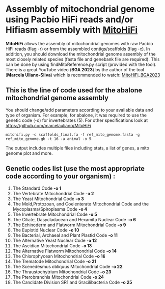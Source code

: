 # Assembly of mitochondrial genome using Pacbio HiFi reads and/or Hifiasm assembly with [MitoHiFi](https://github.com/marcelauliano/MitoHiFi)

**MitoHiFi** allows the assembly of mitochondrial genomes with raw Pacbio HiFi reads (flag -r) or from the assembled contigs/scaffolds (flag -c).
In addition, you should download the mitochondrial genome assembly of the most closely related species (fasta file and genebank file are required). This can be done by using findMitoReference.py script (provided with the tool). 
There is a great YouTube video (**BGA 2023**) by the author of the tool (**Marcela Uliano-Silva**) which is recommended to watch: 
[MitoHiFi_BGA2023](https://www.youtube.com/watch?v=1NWHC2zkRmg&t=1036s)

## This is the line of code used for the abalone mitochondrial genome assembly

You should change/add parameters according to your available data and type of organism. For example, for abalone, it was required to use the genetic code (-o) for invertebrates (5). 
For other specifications look at https://github.com/marcelauliano/MitoHiFi

```
mitohifi.py -c scaffolds_final.fa -f ref_mito_genome.fasta -g ref_mito_genome.gb -t 16 -a animal -o 5
```
The output includes multiple files including stats, a list of genes, a mito genome plot and more. 

## Genetic codes list (use the most appropriate code according to your organism) : 

1. The Standard Code **-o 1** 
2.  The Vertebrate Mitochondrial Code **-o 2**
3.  The Yeast Mitochondrial Code **-o 3**
4.  The Mold,Protozoan, and Coelenterate Mitochondrial Code and the Mycoplasma/Spiroplasma Code **-o 4**
5.  The Invertebrate Mitochondrial Code **-o 5**
6.  The Ciliate, Dasycladacean and Hexamita Nuclear Code **-o 6**
7.  The Echinoderm and Flatworm Mitochondrial Code **-o 9**
8.  The Euplotid Nuclear Code **-o 10**
9.  The Bacterial, Archaeal and Plant Plastid Code **-o 11**
10. The Alternative Yeast Nuclear Code **-o 12**
11. The Ascidian Mitochondrial Code **-o 13**
12. The Alternative Flatworm Mitochondrial Code **-o 14**
13. The Chlorophycean Mitochondrial Code **-o 16**
14. The Trematode Mitochondrial Code **-o 21** 
15. The Scenedesmus obliquus Mitochondrial Code **-o 22**
16. The Thraustochytrium Mitochondrial Code **-o 23**
17. The Pterobranchia Mitochondrial Code **-o 24**
18. The Candidate Division SR1 and Gracilibacteria Code **-o 25**
